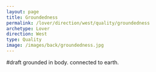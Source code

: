 ```yaml
---
layout: page
title: Groundedness
permalink: /lover/direction/west/quality/groundedness
archetype: Lover
direction: West
type: Quality
image: /images/back/groundedness.jpg
---
```

#draft grounded in body. connected to earth.
